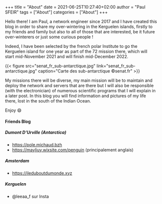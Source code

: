 +++
title = "About"
date = 2021-06-25T10:27:40+02:00
author = "Paul SFEIR"
tags = ["About"]
categories = ["About"]
+++

Hello there! I am Paul, a network engineer since 2017 and I have created this blog in order to share my over-wintering in the Kerguelen islands, firstly to my friends and family but also to all of those that are interested, be it future over-winterers or just some curious people !

Indeed, I have been selected by the french polar Institute to go the Kerguelen island for one year as part of the 72 mission there, which will start mid-November 2021 and will finish mid-December 2022.

{{< figure src="senat_fr_sub-antarctique.jpg" link="senat_fr_sub-antarctique.jpg" caption="Carte des sub-antarctique ©senat.fr" >}}

My missions there will be diverse, my main mission will be to maintain and deploy the network and servers that are there but I will also be responsible (with the electronician) of numerous scientific programs that I will explain in a later post. In this blog you will find information and pictures of my life there, lost in the south of the Indian Ocean.

Enjoy :smile:


#### Friends Blog

##### Dumont D'Urville (Antarctica)
* https://pole.michaud.bzh
* https://mayliuy.wixsite.com/penguin (principalement anglais)

##### Amsterdam
* https://ileduboutdumonde.xyz

##### Kerguelen
* @leeaa_f sur Insta
